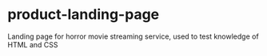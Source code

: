 # product-landing-page

Landing page for horror movie streaming service, used to test knowledge of HTML and CSS